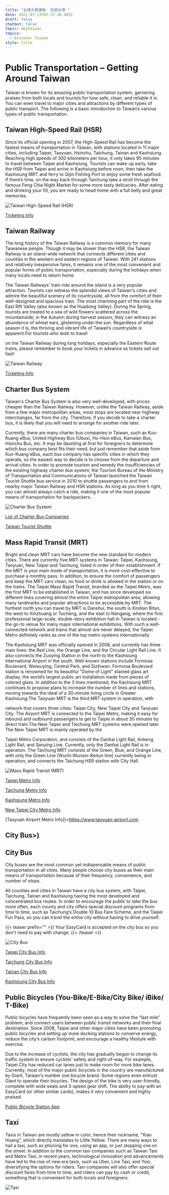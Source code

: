 ```yaml
---
title: "台灣大眾運輸- 玩遊台灣 "
date: 2021-07-13T05:37:38.493Z
draft: false
chatbot: false
topic: whytaiwan
topics:
  - Discover Taiwan
style: title
---
```

# Public Transportation – Getting Around Taiwan

Taiwan is known for its amazing public transportation system, garnering praises from both locals and tourists for how safe, clean, and reliable it is. You can even travel to major cities and attractions by different types of public transport. The following is a basic introduction to Taiwan’s various types of public transportation.  

## Taiwan High-Speed Rail (HSR)

Since its official opening in 2007, the High-Speed Rail has become the fastest means of transportation in Taiwan, with stations located in 11 major cities, including Taipei, Taoyuan, Hsinchu, Taichung, Tainan and Kaohsiung. Reaching high speeds of 300 kilometers per hour, it only takes 95 minutes to travel between Taipei and Kaohsiung.
Tourists can wake up early, take the HSR from Taipei and arrive in Kaohsiung before noon, then take the Kaohsiung MRT and ferry to Qijin Fishing Port to enjoy some fresh seafood. If there’s time, on the way back through Taichung take a stroll through the famous Feng Chia Night Market for some more tasty delicacies. After eating and drinking your fill, you are ready to head home with a full belly and great memories.

![Taiwan High-Speed Rail (HSR)](/cms-uploads/taiwan-high-speed-rail-hsr-.jpg)

[Ticketing Info](https://en.thsrc.com.tw/)

## Taiwan Railway

The long history of the Taiwan Railway is a common memory for many Taiwanese people. Though it may be slower than the HSR, the Taiwan Railway is an island-wide network that connects different cities and counties in the western and eastern regions of Taiwan. With 241 stations and relatively inexpensive fares, it remains one of the most convenient and popular forms of public transportation, especially during the holidays when many locals need to return home.

The Taiwan Railways' train ride around the island is a very popular attraction. Tourists can witness the splendid views of Taiwan's cities and admire the beautiful scenery of its countryside, all from the comfort of their well-designed and spacious train. The most charming part of the ride is the East Rift Valley (also known as the Huadong Valley). During the Spring, tourists are treated to a sea of wild flowers scattered across the mountainside; in the Autumn during harvest season, they can witness an abundance of wheat ears, glistening under the sun. Regardless of what season it is, the thriving and vibrant life of Taiwan’s countryside is apparent.For tourists who wish to travel 

on the Taiwan Railway during long holidays, especially the Eastern Route trains, please remember to book your tickets in advance as tickets sell out fast!

![Taiwan Railway](/cms-uploads/taiwan-railway.jpg)

[Ticketing Info](https://www.railway.gov.tw/tra-tip-web/tip)

## Charter Bus System

Taiwan's Charter Bus System is also very well-developed, with prices cheaper than the Taiwan Railway. However, unlike the Taiwan Railway, aside from a few major metropolitan areas, most stops are located near highway interchanges, far from the city. Therefore, if you decide to take a charter bus, it is likely that you will need to arrange for another ride later.

Currently, there are many charter bus companies in Taiwan, such as Kuo-Kuang eBus, United Highway Bus (Ubus), Ho-Hsin eBus, Kamalan Bus, Hsinchu Bus, etc. It may be daunting at first for foreigners to determine which bus company best fits their need, but just remember that aside from Kuo-Kuang eBus, each bus company has specific cities in which they operate, so the easiest way to decide is to choose from the departure and arrival cities.
In order to promote tourism and remedy the insufficiencies of the existing highway charter bus system, the Tourism Bureau of the Ministry of Transportation and Communications of Taiwan launched the Taiwan Tourist Shuttle bus service in 2010 to shuttle passengers to and from nearby major Taiwan Railway and HSR stations. As long as you time it right, you can almost always catch a ride, making it one of the most popular means of transportation for backpackers.

![Charter Bus System](/cms-uploads/charter-bus-system.jpg)

[List of Charter Bus Companies](https://zh.wikipedia.org/wiki/%E4%B8%AD%E8%8F%AF%E6%B0%91%E5%9C%8B%E6%B1%BD%E8%BB%8A%E5%AE%A2%E9%81%8B%E6%A5%AD%E8%80%85%E5%88%97%E8%A1%A8)

[Taiwan Tourist Shuttle](https://www.taiwantrip.com.tw/)

## Mass Rapid Transit (MRT)

Bright and clean MRT cars have become the new standard for modern cities. There are currently five MRT systems in Taiwan: Taipei, Kaohsiung, Taoyuan, New Taipei and Taichung, listed in order of their establishment. If the MRT is your main mode of transportation, it is more cost-effective to purchase a monthly pass. In addition, to ensure the comfort of passengers and keep the MRT cars clean, no food or drink is allowed in the station or on the trains.
The Taipei Mass Rapid Transit, branded as the Taipei Metro, was the first MRT to be established in Taiwan, and has since developed six different lines covering almost the entire Taipei metropolitan area, allowing many landmarks and popular attractions to be accessible by MRT. The furthest north you can travel by MRT is Danshui, the south is Xindian Bitan, the west to Xinzhuang or Tucheng, and the east to Nangang, where the first professional large-scale, double-story exhibition hall in Taiwan is located - the go-to venue for many major international exhibitions. With such a well-connected network and trains that almost are never delayed, the Taipei Metro definitely ranks as one of the top metro systems internationally.

The Kaohsiung MRT was officially opened in 2008, and currently has three main lines: the Red Line, the Orange Line, and the Circular Light Rail Line. It also connects the Zuoying Station in the north to the Kaohsiung International Airport in the south. Well-known stations include Formosa Boulevard, Weiwuying, Central Park, and Sizihwan. Formosa Boulevard station is renowned for its beautiful "Dome of Light" stained glass art display, the world’s largest public art installation made from pieces of colored glass. In addition to the 3 lines mentioned, the Kaohsiung MRT continues to propose plans to increase the number of lines and stations, moving towards the ideal of a 30-minute living circle in Greater Kaohsiung.The Taoyuan MRT is the third MRT system in operation, with 

network that covers three cities: Taipei City, New Taipei City and Taoyuan City. The Airport MRT is connected to the Taipei Metro, making it easy for inbound and outbound passengers to get to Taipei in about 30 minutes by direct train.The New Taipei and Taichung MRT systems were opened later. The New Taipei MRT is mainly operated by the 

Taipei Metro Corporation, and consists of the Danhai Light Rail, Ankeng Light Rail, and Sanying Line. Currently, only the Danhai Light Rail is in operation. The Taichung MRT consists of the Green, Blue, and Orange Line, with only the Green Line (Wurih-Wunsin-Beitun line) currently being in operation, and connects the Taichung HSR station with City Hall.

![Mass Rapid Transit (MRT)](/cms-uploads/mrt.jpg)

[Taipei Metro Info](https://www.metro.taipei.tw)

[Taichung Metro Info](https://www.tmrt.com.tw/)

[Kaohsiung Metro Info](https://www.krtc.com.tw/)

[New Taipei City Metro Info](https://www.ntmetro.com.tw/)

[Taoyuan Airport Metro Info](<https://www.taoyuan-airport.com

## City Bus>)

## City Bus

City buses are the most common yet indispensable means of public transportation in all cities. Many people choose city buses as their main means of transportation because of their frequency, convenience, and number of stops.

All counties and cities in Taiwan have a city bus system, with Taipei, Taichung, Tainan and Kaohsiung having the most developed and concentrated bus routes. In order to encourage the public to take the bus more often, each county and city offers special discount programs from time to time, such as Taichung’s Double 10 Bus Fare Scheme, and the Taipei Fun Pass, so you can travel the entire city without having to drive yourself.

{{< teaser prefix="" >}}
Your EasyCard is accepted on the city bus so you don't need to pay with change.
{{< /teaser >}}

![City Bus](/cms-uploads/bus.jpg)

[Taipei City Bus Info](https://ebus.gov.taipei/)

[Taichung City Bus Info](https://citybus.taichung.gov.tw/ebus)

[Tainan City Bus Info](https://tourguide.tainan.gov.tw/newtnbusweb/)

[Kaohsiung City Bus Info](https://ibus.tbkc.gov.tw/ibus/)

## Public Bicycles (You-Bike/E-Bike/City Bike/ iBike/ T-Bike)

Public bicycles have frequently been seen as a way to solve the “last mile” problem, and connect users between public transit networks and their final destination. Since 2008, Taipei and other major cities have been promoting public bicycles and setting up more docking stations to conserve energy, reduce the city’s carbon footprint, and encourage a healthy lifestyle with exercise.

Due to the increase of cyclists, the city has gradually begun to change its traffic system to ensure cyclists’ safety and right-of-way. For example, Taipei City has reduced car lanes just to make room for more bike lanes.
Currently, most of the major public bicycles in the country are manufactured by Giant, Taiwan's number one bicycle brand. Some regions even entrust Giant to operate their bicycles. The design of the bike is very user-friendly, complete with wide seats and 3-speed gear shift. The ability to pay with an EasyCard (or other similar cards), makes it very convenient and highly praised.

[Public Bicycle Station App](https://play.google.com/store/apps/details?id=tw.skystar.publicbike&hl=zh_TW&gl=US)

## Taxi

Taxis in Taiwan are mostly yellow in color, hence their nickname, “Xiao Huang”, which directly translates to Little Yellow. There are many ways to hail a taxi, such as phoning for one, using an app, or just stopping one on the street. In addition to the common taxi companies such as Taiwan Taxi and Metro Taxi, in recent years, technological innovation and advancements have led to the rise of new era taxis, such as Uber, Line Taxi, and Yoxi, diversifying the options for riders. Taxi companies will also offer special discount fares from time to time, and riders can pay by cash or credit, something that is convenient for both locals and foreigners.

![Taxi](/cms-uploads/taxi.jpg)